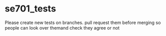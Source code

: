 se701_tests
===========

Please create new tests on branches.
pull request them before merging so people can look over themand check they agree or not
